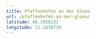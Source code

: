 ```yaml
---
title: Pfaffenhofen an der Glonn
url: /pfaffenhofen-an-der-glonn/
latitude: 48.2956231
longitude: 11.1638739
---
```

